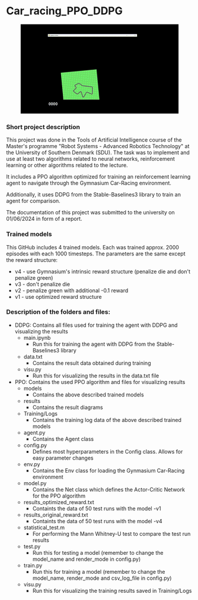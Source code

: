# Car_racing_PPO_DDPG

<div align=center><img src="PPO/results/Car-Racing-PPO-optimized-gif.gif"/></div>


### Short project description
This project was done in the Tools of Artificial Intelligence course of the Master's programme "Robot Systems - Advanced Robotics Technology" at the University of Southern Denmark (SDU). The task was to implement and use at least two algorithms related to neural networks, reinforcement learning or other algorithms related to the lecture.

It includes a PPO algorithm optimized for training an reinforcement learning agent to navigate through the Gymnasium Car-Racing environment. 

Additionally, it uses DDPG from the Stable-Baselines3 library to train an agent for comparison.

The documentation of this project was submitted to the university on 01/06/2024 in form of a report.

### Trained models
This GitHub includes 4 trained models. Each was trained approx. 2000 episodes with each 1000 timesteps. The parameters are the same except the reward structure:
- v4 - use Gymnasium's intrinsic reward structure (penalize die and don't penalize green)
- v3 - don't penalize die
- v2 - penalize green with additional -0.1 reward
- v1 - use optimized reward structure 


### Description of the folders and files:
- DDPG: Contains all files used for training the agent with DDPG and visualizing the results
  - main.ipynb
    - Run this for training the agent with DDPG from the Stable-Baselines3 library
  - data.txt
    - Contains the result data obtained during training
  - visu.py
    - Run this for visualizing the results in the data.txt file 
- PPO: Contains the used PPO algorithm and files for visualizing results
  - models
    - Contains the above described trained models
  - results
    - Contains the result diagrams
  - Training/Logs
    - Contains the training log data of the above described trained models
  - agent.py
    - Contains the Agent class
  - config.py
    - Defines most hyperparameters in the Config class. Allows for easy parameter changes
  - env.py
    - Contains the Env class for loading the Gynmasium Car-Racing environment
  - model.py
    - Contains the Net class which defines the Actor-Critic Network for the PPO algorithm
  - results_optimized_reward.txt
    - Containts the data of 50 test runs with the model -v1
  - results_original_reward.txt
    - Containts the data of 50 test runs with the model -v4
  - statistical_test.m
    - For performing the Mann Whitney-U test to compare the test run results
  - test.py
    - Run this for testing a model (remember to change the model_name and render_mode in config.py)
  - train.py
    - Run this for training a model (remember to change the model_name, render_mode and csv_log_file in config.py)
  - visu.py
    - Run this for visualizing the training results saved in Training/Logs
